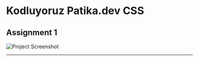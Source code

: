 # Kodluyoruz Patika.dev CSS

## Assignment 1

![Project Screenshot](ödev-1/img/screenshot.png)

---
